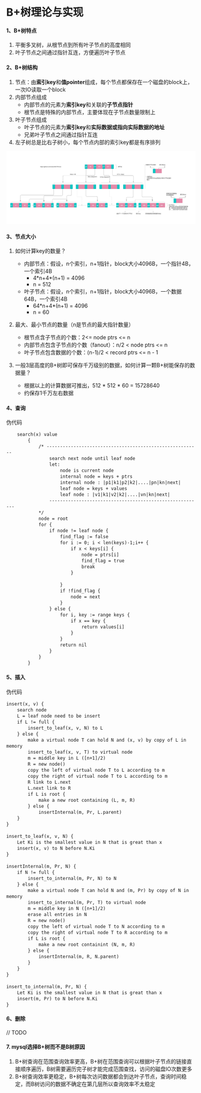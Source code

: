 # B+树理论与实现
#### 1、B+树特点

1. 平衡多叉树，从根节点到所有叶子节点的高度相同
1. 叶子节点之间通过指针互连，方便遍历叶子节点
#### 2、B+树结构
1. 节点：由**索引key**和**值pointer**组成，每个节点都保存在一个磁盘的block上，一次IO读取一个block
1. 内部节点组成
    * 内部节点的元素为**索引key**和关联的**子节点指针**
    * 根节点是特殊的内部节点，主要体现在子节点数量限制上
1. 叶子节点组成
    * 叶子节点的元素为**索引key**和**实际数据或指向实际数据的地址**
    * 兄弟叶子节点之间通过指针互连
1. 左子树总是比右子树小，每个节点内部的索引key都是有序排列


![B+树数据结构图示](./btree.png)

#### 3、节点大小
1. 如何计算key的数量？
    * 内部节点：假设，n个索引，n+1指针，block大小4096B，一个指针4B，一个索引4B
        * 4\*n+4\*(n+1) = 4096
        * n = 512
    * 叶子节点：假设，n个索引，n+1指针，block大小4096B，一个数据64B，一个索引4B
        * 64\*n+4\*(n+1) = 4096
        * n = 60
1. 最大、最小节点的数量（n是节点的最大指针数量）
    * 根节点含子节点的个数：2<= node ptrs <= n
    * 内部节点包含子节点的个数（fanout）：n/2 < node ptrs <= n
    * 叶子节点包含数据的个数：(n-1)/2 < record ptrs <= n - 1

1. 一般3层高度的B+树即可保存千万级别的数据，如何计算一颗B+树能保存的数据量？
    * 根据以上的计算数据可推出，512 * 512 * 60 = 15728640
    * 约保存1千万左右数据

#### 4、查询
伪代码
```
    search(x) value
        {
            /* ---------------------------------------------------------
                search next node until leaf node 
                let:
                    node is current node
                    internal node = keys + ptrs
                    internal node : |p1|k1|p2|k2|....|pn|kn|next|
                    leaf node = keys + values
                    leaf node : |v1|k1|v2|k2|....|vn|kn|next|
                ---------------------------------------------------------
            */
            node = root
            for {
                if node != leaf node {
                    find_flag := false
                    for i := 0; i < len(keys)-1;i++ {
                        if x < keys[i] {
                            node = ptrs[i]
                            find_flag = true
                            break
                        }

                    }
                    if !find_flag {
                        node = next
                    }
                } else {
                    for i, key := range keys {
                        if x == key {
                            return values[i]
                        }
                    }
                    return nil
                }
            }
        }
```

#### 5、插入
伪代码
```
insert(x, v) {
    search node
    L = leaf node need to be insert
    if L != full {
        insert_to_leaf(x, v, N) to L
    } else {
        make a virtual node T can hold N and (x, v) by copy of L in memory
        insert_to_leaf(x, v, T) to virtual node
        m = middle key in L ([n+1]/2)
        R = new node()
        copy the left of virtual node T to L according to m
        copy the right of virtual node T to L according to m
        R link to L.next
        L.next link to R
        if L is root {
            make a new root containing (L, m, R)
        } else {
            insertInternal(m, Pr, L.parent)
    }   
}

insert_to_leaf(x, v, N) {
    Let Ki is the smallest value in N that is great than x
    insert(x, v) to N before N.Ki
}

insertInternal(m, Pr, N) {
    if N != full {
        insert_to_internal(m, Pr, N) to N
    } else {
        make a virtual node T can hold N and (m, Pr) by copy of N in memory
        insert_to_internal(m, Pr, T) to virtual node
        m = middle key in N ([n+1]/2)
        erase all entries in N
        R = new node()
        copy the left of virtual node T to N according to m
        copy the right of virtual node T to R according to m
        if L is root {
            make a new root containint (N, m, R)
        } else {
            insertInternal(m, R, N.parent)
        }
    }
}

insert_to_internal(m, Pr, N) {
    Let Ki is the smallest value in N that is great than x
    insert(m, Pr) to N before N.Ki
}

```

#### 6、删除
// TODO
#### 7. mysql选择B+树而不是B树原因
1. B+树查询在范围查询效率更高，B+树在范围查询可以根据叶子节点的链接直接顺序遍历，B树需要遍历完子树才能完成范围查找，访问的磁盘IO次数更多
1. B+树查询效率更稳定，B+树每次访问数据都会到达叶子节点，查询时间稳定，而B树访问的数据不确定在第几层所以查询效率不太稳定